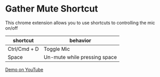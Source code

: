 



# Gather Mute Shortcut

This chrome extension allows you to use shortcuts to controlling the mic on/off

| shortcut        | behavior                     |
|-----------------|------------------------------|
| Ctrl/Cmd + D    | Toggle Mic                   |
| Space           | Un-mute while pressing space |

[Demo on YouTube](https://www.youtube.com/watch?v=a1TFK_PiUdg)


